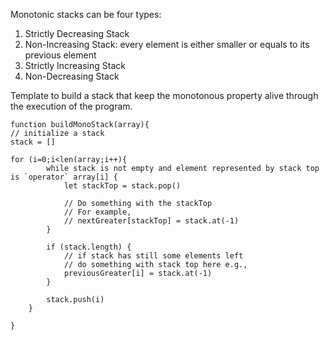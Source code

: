 Monotonic stacks can be four types:

1. Strictly Decreasing Stack
2. Non-Increasing Stack: every element is either smaller or equals to its previous element
3. Strictly Increasing Stack
4. Non-Decreasing Stack


Template to build a stack that keep the monotonous property alive through the execution of the program.
```
function buildMonoStack(array){
// initialize a stack
stack = []

for (i=0;i<len(array;i++){
		while stack is not empty and element represented by stack top is `operator` array[i] {
			let stackTop = stack.pop()
			
			// Do something with the stackTop
			// For example,
			// nextGreater[stackTop] = stack.at(-1)
		}
		
		if (stack.length) {
			// if stack has still some elements left
			// do something with stack top here e.g.,
			previousGreater[i] = stack.at(-1)
		}

		stack.push(i)
	}

}

```
<!--stackedit_data:
eyJoaXN0b3J5IjpbLTE3OTcxMTY2ODEsNDQwOTIwNTg1XX0=
-->